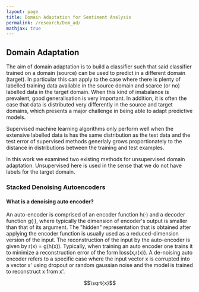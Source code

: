 ```yaml
---
layout: page
title: Domain Adaptation for Sentiment Analysis
permalink: /research/Dom_ad/
mathjax: true
---
```


## Domain Adaptation 

The aim of domain adaptation is to build a classifier such that said classifier trained on a domain (source) can be used to predict in a different domain (target). In particular this can apply to the case where there is plenty of labelled training data available in the source domain and scarce (or no) labelled data in the target domain. When this kind of imabalance is prevalent, good generalisation is very important. In addition, it is often the case that data is distributed very differently in the source and target domains, which presents a major challenge in being able to adapt predictive models.

Supervised machine learning algorithms only perform well when the extensive labelled data is has the same distribution as the test data and the test error of supervised methods generlaly grows proportionately to the distance in distributions between the training and test examples.

In this work we examined two existing methods for unsupervised domain adaptation. Unsupervised here is used in the sense that we do not have labels for the target domain. 


### Stacked Denoising Autoencoders

#### What is a denoising auto encoder?
An auto-encoder is comprised of an encoder function h\(·\) and a decoder function g(·), where typically the dimension of encoder's output is smaller than that of its argument. The "hidden" representation that is obtained after applying the encoder function is usually used as a reduced-dimension version of the input. The reconstruction of the input by the auto-encoder is given by r(x) = g(h(x)). Typically, when training an auto encoder one trains it to minimize a reconstruction error of the form loss(x,r(x)). A de-noising auto encoder refers to a specific case where the input vector x is corrupted into a vector x' using dropout or random gaussian noise and the model is trained to reconstruct x from x'.

$$\sqrt{x}$$

